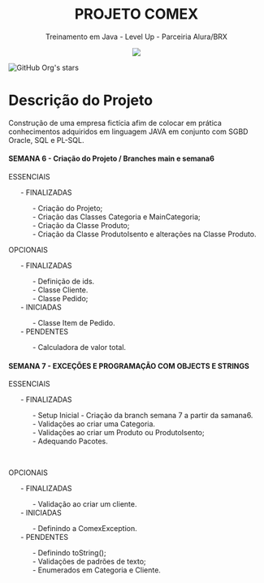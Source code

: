 <h1 align="center"> PROJETO COMEX </h1>

<p align="center">Treinamento em Java - Level Up - Parceiria Alura/BRX</p>

<p align="center">
<img src="http://img.shields.io/static/v1?label=STATUS&message=EM%20DESENVOLVIMENTO&color=GREEN&style=for-the-badge"/>
</p>

![GitHub Org's stars](https://img.shields.io/github/stars/leandro-molinari?style=social)

<h1>Descrição do Projeto</h1>

Construção de uma empresa fictícia afim de colocar em prática conhecimentos adquiridos em linguagem JAVA em conjunto com SGBD Oracle, SQL e PL-SQL.

<h4>SEMANA 6 - Criação do Projeto / Branches main e semana6</h4>
<p>
ESSENCIAIS</p>
<ul>
	- FINALIZADAS<br/>
	<ul>
		- Criação do Projeto;<br/>
    - Criação das Classes Categoria e MainCategoria;<br/>
    - Criação da Classe Produto;<br/>
    - Criação da Classe ProdutoIsento e alterações na Classe Produto.</ul>
</ul>
OPCIONAIS<br/>
 <ul>
	- FINALIZADAS<br/>
	<ul>
		- Definição de ids.<br/>
		- Classe Cliente.<br/>
		- Classe Pedido;<br/>
	</ul>
	- INICIADAS<br/>
	<ul>
	- Classe Item de Pedido.<br/>
	</ul>
	- PENDENTES<br/>
	<ul>
    	- Calculadora de valor total.
	</ul>
	</ul>
  <h4>SEMANA 7 - EXCEÇÕES E PROGRAMAÇÃO COM OBJECTS E STRINGS</h4>
<p>
<p>ESSENCIAIS</p>
	<ul>
	- FINALIZADAS<br/>
		<ul>
		- Setup Inicial - Criação da branch semana 7 a partir da samana6.<br/>
		- Validações ao criar uma Categoria.<br/>
		- Validações ao criar um Produto ou ProdutoIsento;<br/>
		- Adequando Pacotes.<br/>
  	</ul>
	</ul>
<br/>	
<p>OPCIONAIS<br/>
 <ul>
	- FINALIZADAS<br/>
	<ul>
		- Validação ao criar um cliente.<br/> 
	</ul>
	- INICIADAS<br/>
	<ul>
		- Definindo a ComexException.<br/>
	</ul>
	- PENDENTES<br/>
	<ul>
		- Definindo toString();<br/>
    		- Validações de padrões de texto;<br/>
		    - Enumerados em Categoria e Cliente.
	</ul>
	</ul>
